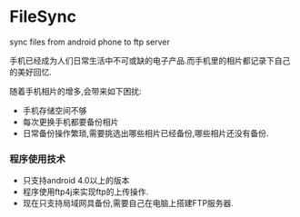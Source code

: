 # FileSync
sync files from android phone to ftp server

手机已经成为人们日常生活中不可或缺的电子产品.而手机里的相片都记录下自己的美好回忆.

随着手机相片的增多,会带来如下困扰:

 - 手机存储空间不够
 - 每次更换手机都要备份相片
 - 日常备份操作繁琐,需要挑选出哪些相片已经备份,哪些相片还没有备份.



### 程序使用技术 
 - 只支持android 4.0以上的版本
 - 程序使用ftp4j来实现ftp的上传操作.
 - 现在只支持局域网具备份,需要自己在电脑上搭建FTP服务器.

